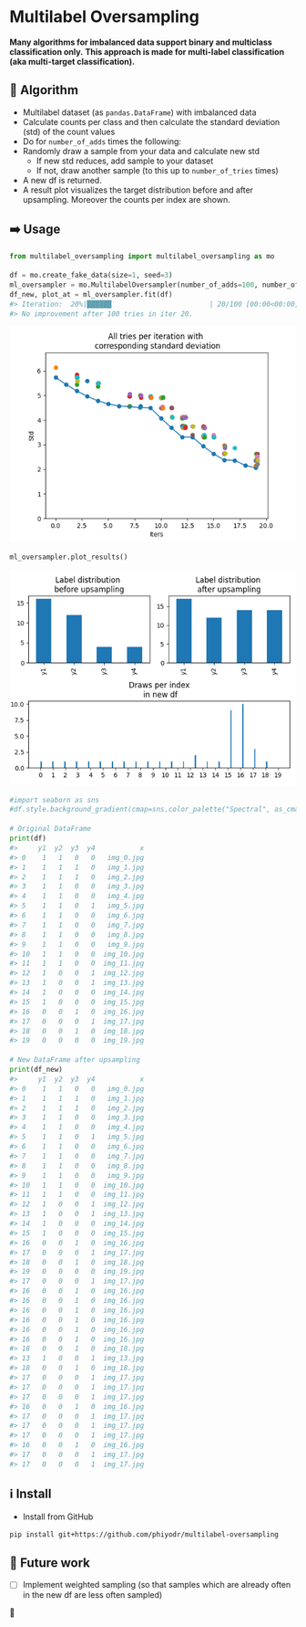 # Multilabel Oversampling

**Many algorithms for imbalanced data support binary and multiclass classification only.**
**This approach is made for multi-label classification (aka multi-target classification).**



## :slot_machine: Algorithm

* Multilabel dataset (as `pandas.DataFrame`) with imbalanced data
* Calculate counts per class and then calculate the standard deviation (std) of the count values
* Do for `number_of_adds` times the following: 
* Randomly draw a sample from your data and calculate new std  
	* If new std reduces, add sample to your dataset
	* If not, draw another sample (to this up to `number_of_tries` times)
* A new df is returned. 
* A result plot visualizes the target distribution before and after upsampling. Moreover the counts per index are shown.

## :arrow_right: Usage

```python
from multilabel_oversampling import multilabel_oversampling as mo

df = mo.create_fake_data(size=1, seed=3)
ml_oversampler = mo.MultilabelOversampler(number_of_adds=100, number_of_tries=100)
df_new, plot_at = ml_oversampler.fit(df)
#> Iteration:  20%|██████                        | 20/100 [00:00<00:00, 111.68it/s]
#> No improvement after 100 tries in iter 20.
```
![Plot from df_new = ml_oversampler.fit(df)](assets/plot.png)

```python
ml_oversampler.plot_results()
```

![Plot from ml_oversampler.plot_results()](assets/plot_results.png)

```python
#import seaborn as sns
#df.style.background_gradient(cmap=sns.color_palette("Spectral", as_cmap=True))

# Original DataFrame
print(df)
#>     y1  y2  y3  y4           x
#> 0    1   1   0   0   img_0.jpg
#> 1    1   1   1   0   img_1.jpg
#> 2    1   1   1   0   img_2.jpg
#> 3    1   1   0   0   img_3.jpg
#> 4    1   1   0   0   img_4.jpg
#> 5    1   1   0   1   img_5.jpg
#> 6    1   1   0   0   img_6.jpg
#> 7    1   1   0   0   img_7.jpg
#> 8    1   1   0   0   img_8.jpg
#> 9    1   1   0   0   img_9.jpg
#> 10   1   1   0   0  img_10.jpg
#> 11   1   1   0   0  img_11.jpg
#> 12   1   0   0   1  img_12.jpg
#> 13   1   0   0   1  img_13.jpg
#> 14   1   0   0   0  img_14.jpg
#> 15   1   0   0   0  img_15.jpg
#> 16   0   0   1   0  img_16.jpg
#> 17   0   0   0   1  img_17.jpg
#> 18   0   0   1   0  img_18.jpg
#> 19   0   0   0   0  img_19.jpg

# New DataFrame after upsampling
print(df_new)
#>     y1  y2  y3  y4           x
#> 0    1   1   0   0   img_0.jpg
#> 1    1   1   1   0   img_1.jpg
#> 2    1   1   1   0   img_2.jpg
#> 3    1   1   0   0   img_3.jpg
#> 4    1   1   0   0   img_4.jpg
#> 5    1   1   0   1   img_5.jpg
#> 6    1   1   0   0   img_6.jpg
#> 7    1   1   0   0   img_7.jpg
#> 8    1   1   0   0   img_8.jpg
#> 9    1   1   0   0   img_9.jpg
#> 10   1   1   0   0  img_10.jpg
#> 11   1   1   0   0  img_11.jpg
#> 12   1   0   0   1  img_12.jpg
#> 13   1   0   0   1  img_13.jpg
#> 14   1   0   0   0  img_14.jpg
#> 15   1   0   0   0  img_15.jpg
#> 16   0   0   1   0  img_16.jpg
#> 17   0   0   0   1  img_17.jpg
#> 18   0   0   1   0  img_18.jpg
#> 19   0   0   0   0  img_19.jpg
#> 17   0   0   0   1  img_17.jpg
#> 16   0   0   1   0  img_16.jpg
#> 16   0   0   1   0  img_16.jpg
#> 16   0   0   1   0  img_16.jpg
#> 16   0   0   1   0  img_16.jpg
#> 16   0   0   1   0  img_16.jpg
#> 16   0   0   1   0  img_16.jpg
#> 18   0   0   1   0  img_18.jpg
#> 13   1   0   0   1  img_13.jpg
#> 18   0   0   1   0  img_18.jpg
#> 17   0   0   0   1  img_17.jpg
#> 17   0   0   0   1  img_17.jpg
#> 17   0   0   0   1  img_17.jpg
#> 16   0   0   1   0  img_16.jpg
#> 17   0   0   0   1  img_17.jpg
#> 17   0   0   0   1  img_17.jpg
#> 17   0   0   0   1  img_17.jpg
#> 16   0   0   1   0  img_16.jpg
#> 17   0   0   0   1  img_17.jpg
#> 17   0   0   0   1  img_17.jpg

```


## :information_source: Install

* Install from GitHub

```bash
pip install git+https://github.com/phiyodr/multilabel-oversampling
```


## :construction_worker: Future work

* [ ] Implement weighted sampling (so that samples which are already often in the new df are less often sampled)

:sunflower:
